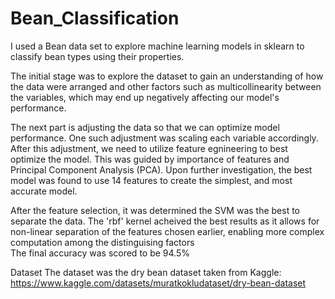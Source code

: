 # Bean_Classification
I used a Bean data set to explore machine learning models in sklearn to classify bean types using their properties. 

The initial stage was to explore the dataset to gain an understanding of how the data were arranged and other factors such as multicollinearity between the variables, which may end up negatively affecting our model's performance.

The next part is adjusting the data so that we can optimize model performance. One such adjustment was scaling each variable accordingly. \
After this adjustment, we need to utilize feature egnineering to best optimize the model. This was guided by importance of features and Principal Component Analysis (PCA). Upon further investigation, the best model was found to use 14 features to create the simplest, and most accurate model.

After the feature selection, it was determined the SVM was the best to separate the data. The 'rbf' kernel acheived the best results as it allows for non-linear separation of the features chosen earlier, enabling more complex computation among the distinguising factors \
The final accuracy was scored to be 94.5%

Dataset
The dataset was the dry bean dataset taken from Kaggle: https://www.kaggle.com/datasets/muratkokludataset/dry-bean-dataset

